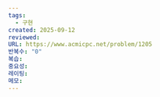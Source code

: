 ```yaml
---
tags:
  - 구현
created: 2025-09-12
reviewed:
URL: https://www.acmicpc.net/problem/1205
반복수: "0"
복습:
중요성:
레이팅:
메모:
---
```

